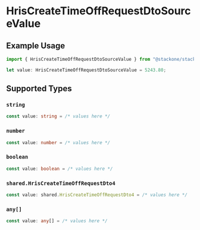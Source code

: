 # HrisCreateTimeOffRequestDtoSourceValue

## Example Usage

```typescript
import { HrisCreateTimeOffRequestDtoSourceValue } from "@stackone/stackone-client-ts/sdk/models/shared";

let value: HrisCreateTimeOffRequestDtoSourceValue = 5243.80;
```

## Supported Types

### `string`

```typescript
const value: string = /* values here */
```

### `number`

```typescript
const value: number = /* values here */
```

### `boolean`

```typescript
const value: boolean = /* values here */
```

### `shared.HrisCreateTimeOffRequestDto4`

```typescript
const value: shared.HrisCreateTimeOffRequestDto4 = /* values here */
```

### `any[]`

```typescript
const value: any[] = /* values here */
```

